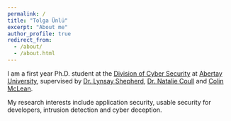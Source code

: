 ```yaml
---
permalink: /
title: "Tolga Ünlü"
excerpt: "About me"
author_profile: true
redirect_from: 
  - /about/
  - /about.html
---
```


I am a first year Ph.D. student at the [Division of Cyber Security](https://www.abertay.ac.uk/research-overview/research-strategy-and-structure/division-of-cyber-security/) at [Abertay University](https://www.abertay.ac.uk/), supervised by [Dr. Lynsay Shepherd](https://www.abertay.ac.uk/staff-search/dr-lynsay-shepherd/), [Dr. Natalie Coull](https://www.abertay.ac.uk/staff-search/dr-natalie-coull/) and [Colin McLean](https://www.abertay.ac.uk/staff-search/mr-colin-mclean/).

My research interests include application security, usable security for developers, intrusion detection and cyber deception. 
